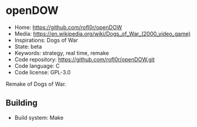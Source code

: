 # openDOW

- Home: https://github.com/rofl0r/openDOW
- Media: <https://en.wikipedia.org/wiki/Dogs_of_War_(2000_video_game)>
- Inspirations: Dogs of War
- State: beta
- Keywords: strategy, real time, remake
- Code repository: https://github.com/rofl0r/openDOW.git
- Code language: C
- Code license: GPL-3.0

Remake of Dogs of War.

## Building

- Build system: Make
